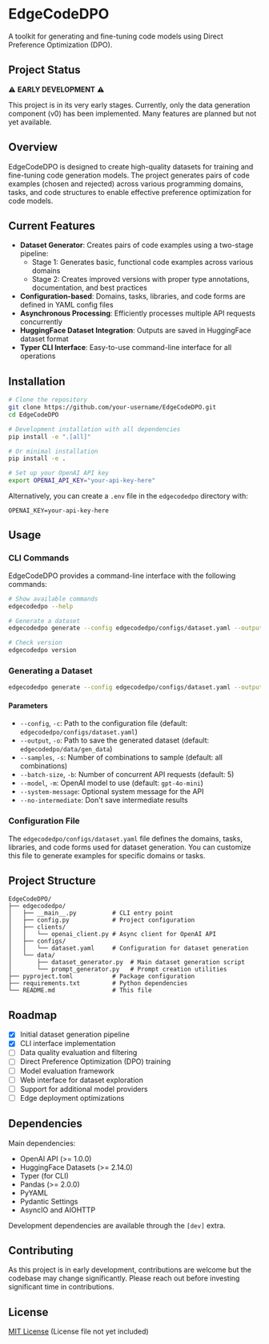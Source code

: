# EdgeCodeDPO

A toolkit for generating and fine-tuning code models using Direct Preference Optimization (DPO).

## Project Status

⚠️ **EARLY DEVELOPMENT** ⚠️

This project is in its very early stages. Currently, only the data generation component (v0) has been implemented. Many features are planned but not yet available.

## Overview

EdgeCodeDPO is designed to create high-quality datasets for training and fine-tuning code generation models. The project generates pairs of code examples (chosen and rejected) across various programming domains, tasks, and code structures to enable effective preference optimization for code models.

## Current Features

- **Dataset Generator**: Creates pairs of code examples using a two-stage pipeline:
  - Stage 1: Generates basic, functional code examples across various domains
  - Stage 2: Creates improved versions with proper type annotations, documentation, and best practices
- **Configuration-based**: Domains, tasks, libraries, and code forms are defined in YAML config files
- **Asynchronous Processing**: Efficiently processes multiple API requests concurrently
- **HuggingFace Dataset Integration**: Outputs are saved in HuggingFace dataset format
- **Typer CLI Interface**: Easy-to-use command-line interface for all operations

## Installation

```bash
# Clone the repository
git clone https://github.com/your-username/EdgeCodeDPO.git
cd EdgeCodeDPO

# Development installation with all dependencies
pip install -e ".[all]"

# Or minimal installation 
pip install -e .

# Set up your OpenAI API key
export OPENAI_API_KEY="your-api-key-here"
```

Alternatively, you can create a `.env` file in the `edgecodedpo` directory with:

```
OPENAI_KEY=your-api-key-here
```

## Usage

### CLI Commands

EdgeCodeDPO provides a command-line interface with the following commands:

```bash
# Show available commands
edgecodedpo --help

# Generate a dataset
edgecodedpo generate --config edgecodedpo/configs/dataset.yaml --output data/gen_data

# Check version
edgecodedpo version
```

### Generating a Dataset

```bash
edgecodedpo generate --config edgecodedpo/configs/dataset.yaml --output data/gen_data --samples 10 --model gpt-4o-mini
```

#### Parameters

- `--config`, `-c`: Path to the configuration file (default: `edgecodedpo/configs/dataset.yaml`)
- `--output`, `-o`: Path to save the generated dataset (default: `edgecodedpo/data/gen_data`)
- `--samples`, `-s`: Number of combinations to sample (default: all combinations)
- `--batch-size`, `-b`: Number of concurrent API requests (default: 5)
- `--model`, `-m`: OpenAI model to use (default: `gpt-4o-mini`)
- `--system-message`: Optional system message for the API
- `--no-intermediate`: Don't save intermediate results

### Configuration File

The `edgecodedpo/configs/dataset.yaml` file defines the domains, tasks, libraries, and code forms used for dataset generation. You can customize this file to generate examples for specific domains or tasks.

## Project Structure

```
EdgeCodeDPO/
├── edgecodedpo/
│   ├── __main__.py          # CLI entry point
│   ├── config.py            # Project configuration
│   ├── clients/
│   │   └── openai_client.py # Async client for OpenAI API
│   ├── configs/
│   │   └── dataset.yaml     # Configuration for dataset generation
│   └── data/
│       ├── dataset_generator.py  # Main dataset generation script
│       └── prompt_generator.py   # Prompt creation utilities
├── pyproject.toml           # Package configuration
├── requirements.txt         # Python dependencies
└── README.md                # This file
```

## Roadmap

- [x] Initial dataset generation pipeline
- [x] CLI interface implementation
- [ ] Data quality evaluation and filtering
- [ ] Direct Preference Optimization (DPO) training
- [ ] Model evaluation framework
- [ ] Web interface for dataset exploration
- [ ] Support for additional model providers
- [ ] Edge deployment optimizations

## Dependencies

Main dependencies:
- OpenAI API (>= 1.0.0)
- HuggingFace Datasets (>= 2.14.0)
- Typer (for CLI)
- Pandas (>= 2.0.0)
- PyYAML
- Pydantic Settings
- AsyncIO and AIOHTTP

Development dependencies are available through the `[dev]` extra.

## Contributing

As this project is in early development, contributions are welcome but the codebase may change significantly. Please reach out before investing significant time in contributions.

## License

[MIT License](LICENSE) (License file not yet included)